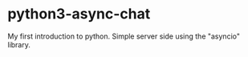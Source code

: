 # python3-async-chat

My first introduction to python.
Simple server side using the "asyncio" library.
